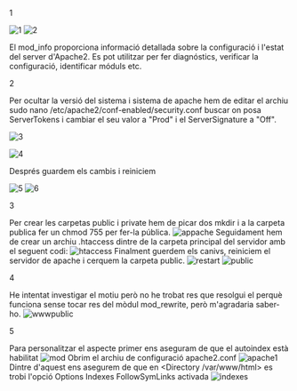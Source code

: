 1

![1](https://github.com/PabloEspinosaCastillo/despliegue-de-aplicaciones-web/assets/144775391/b597d6d7-a92a-4c8b-b535-668d730fc73f)
![2](https://github.com/PabloEspinosaCastillo/despliegue-de-aplicaciones-web/assets/144775391/10eb7466-fe05-46d3-bca2-b60db811585f)

El mod_info proporciona informació detallada sobre la configuració i l'estat del server d'Apache2. Es pot utilitzar per fer diagnóstics, verificar la configuració, identificar móduls etc. 

2

Per ocultar la versió del sistema i sistema de apache hem de editar el archiu sudo nano /etc/apache2/conf-enabled/security.conf buscar on posa ServerTokens i cambiar el seu valor a "Prod" i el ServerSignature a "Off".

![3](https://github.com/PabloEspinosaCastillo/despliegue-de-aplicaciones-web/assets/144775391/7abdb87b-57d1-4aef-96f0-7fd5fb6a82ea)

![4](https://github.com/PabloEspinosaCastillo/despliegue-de-aplicaciones-web/assets/144775391/b5a11325-474b-4e04-b5ef-4590d4e9e256)

Després guardem els cambis i reiniciem 

![5](https://github.com/PabloEspinosaCastillo/despliegue-de-aplicaciones-web/assets/144775391/bbb800ce-3c40-4d42-bac9-69c0a9461a4a)
![6](https://github.com/PabloEspinosaCastillo/despliegue-de-aplicaciones-web/assets/144775391/fcaa373d-70ca-4a15-9b9d-c3ca3a619e56)

3

Per crear les carpetas public i private hem de picar dos mkdir i a la carpeta publica fer un chmod 755 per fer-la pública. 
![appache](https://github.com/PabloEspinosaCastillo/despliegue-de-aplicaciones-web/assets/144775391/c6108216-9109-42bc-9d65-ec715970ee06)
Seguidament hem de crear un archiu .htaccess dintre de la carpeta principal del servidor amb el seguent codi:
![htaccess](https://github.com/PabloEspinosaCastillo/despliegue-de-aplicaciones-web/assets/144775391/65da7c77-1469-4ba0-ab28-5541d60debd0)
Finalment guerdem els canivs, reiniciem el servidor de apache i cerquem la carpeta public.
![restart](https://github.com/PabloEspinosaCastillo/despliegue-de-aplicaciones-web/assets/144775391/49547a39-45ad-45fe-b0d4-e59fe8da2bb8)
![public](https://github.com/PabloEspinosaCastillo/despliegue-de-aplicaciones-web/assets/144775391/36410418-62c3-4dc3-b5e0-2ced63e5089c)

4

He intentat investigar el motiu però no he trobat res que resolgui el perquè funciona sense tocar res del mòdul mod_rewrite, però m'agradaria saber-ho.
![wwwpublic](https://github.com/PabloEspinosaCastillo/despliegue-de-aplicaciones-web/assets/144775391/f44a7c87-cb49-438a-a5d4-d62ae419a108)

5

Para personalitzar el aspecte primer ens aseguram de que el autoindex està habilitat 
![mod](https://github.com/PabloEspinosaCastillo/despliegue-de-aplicaciones-web/assets/144775391/4c0b6c15-7aa2-412f-9c8d-c79864cd2f62)
Obrim el archiu de configuració apache2.conf
![apache1](https://github.com/PabloEspinosaCastillo/despliegue-de-aplicaciones-web/assets/144775391/38e43136-3616-483a-bc73-a98ae966a790)
Dintre d'aquest ens asegurem de que en <Directory /var/www/html> es trobi l'opció Options Indexes FollowSymLinks activada
![indexes](https://github.com/PabloEspinosaCastillo/despliegue-de-aplicaciones-web/assets/144775391/3bd6eacf-e666-4110-bfde-893a41d505d3)

